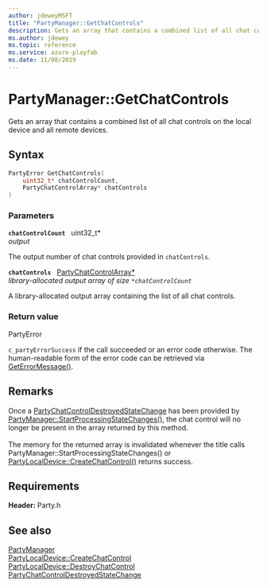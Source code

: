```yaml
---
author: jdeweyMSFT
title: "PartyManager::GetChatControls"
description: Gets an array that contains a combined list of all chat controls on the local device and all remote devices.
ms.author: jdewey
ms.topic: reference
ms.service: azure-playfab
ms.date: 11/08/2019
---
```


# PartyManager::GetChatControls  

Gets an array that contains a combined list of all chat controls on the local device and all remote devices.  

## Syntax  
  
```cpp
PartyError GetChatControls(  
    uint32_t* chatControlCount,  
    PartyChatControlArray* chatControls  
)  
```  
  
### Parameters  
  
**`chatControlCount`** &nbsp; uint32_t*  
*output*  
  
The output number of chat controls provided in `chatControls`.  
  
**`chatControls`** &nbsp; [PartyChatControlArray*](../../../typedefs.md)  
*library-allocated output array of size `*chatControlCount`*  
  
A library-allocated output array containing the list of all chat controls.  
  
  
### Return value  
PartyError
  
```c_partyErrorSuccess``` if the call succeeded or an error code otherwise. The human-readable form of the error code can be retrieved via [GetErrorMessage()](partymanager_geterrormessage.md).
  
## Remarks  
  
Once a [PartyChatControlDestroyedStateChange](../../../structs/partychatcontroldestroyedstatechange.md) has been provided by [PartyManager::StartProcessingStateChanges()](partymanager_startprocessingstatechanges.md), the chat control will no longer be present in the array returned by this method. <br /><br /> The memory for the returned array is invalidated whenever the title calls PartyManager::StartProcessingStateChanges() or [PartyLocalDevice::CreateChatControl()](../../PartyLocalDevice/methods/partylocaldevice_createchatcontrol.md) returns success.
  
## Requirements  
  
**Header:** Party.h
  
## See also  
[PartyManager](../partymanager.md)  
[PartyLocalDevice::CreateChatControl](../../PartyLocalDevice/methods/partylocaldevice_createchatcontrol.md)  
[PartyLocalDevice::DestroyChatControl](../../PartyLocalDevice/methods/partylocaldevice_destroychatcontrol.md)  
[PartyChatControlDestroyedStateChange](../../../structs/partychatcontroldestroyedstatechange.md)
  
  
